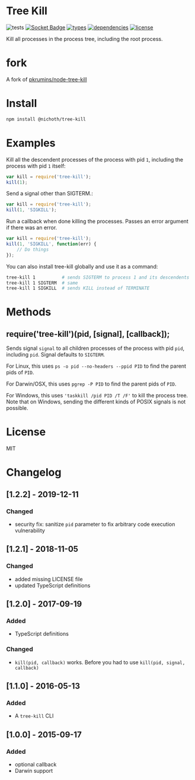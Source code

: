 Tree Kill
=========
![tests](https://github.com/nichoth/tree-kill/actions/workflows/nodejs.yml/badge.svg)
[![Socket Badge](https://socket.dev/api/badge/npm/package/@nichoth/tree-kill)](https://socket.dev/npm/package/@nichoth/tree-kill)
[![types](https://img.shields.io/npm/types/@nichoth/tree-kill)](README.md)
[![dependencies](https://img.shields.io/badge/dependencies-zero-brightgreen)](package.json)
[![license](https://img.shields.io/badge/license-MIT-brightgreen)](LICENSE)

Kill all processes in the process tree, including the root process.

fork
====
A fork of [pkrumins/node-tree-kill](https://github.com/pkrumins/node-tree-kill)

Install
=======
```sh
npm install @nichoth/tree-kill
```

Examples
=======

Kill all the descendent processes of the process with pid `1`, including the process with pid `1` itself:
```js
var kill = require('tree-kill');
kill(1);
```

Send a signal other than SIGTERM.:
```js
var kill = require('tree-kill');
kill(1, 'SIGKILL');
```

Run a callback when done killing the processes. Passes an error argument if there was an error.
```js
var kill = require('tree-kill');
kill(1, 'SIGKILL', function(err) {
    // Do things
});
```

You can also install tree-kill globally and use it as a command:
```sh
tree-kill 1          # sends SIGTERM to process 1 and its descendents
tree-kill 1 SIGTERM  # same
tree-kill 1 SIGKILL  # sends KILL instead of TERMINATE
```

Methods
=======

## require('tree-kill')(pid, [signal], [callback]);

Sends signal `signal` to all children processes of the process with pid `pid`, including `pid`. Signal defaults to `SIGTERM`.

For Linux, this uses `ps -o pid --no-headers --ppid PID` to find the parent pids of `PID`.

For Darwin/OSX, this uses `pgrep -P PID` to find the parent pids of `PID`.

For Windows, this uses `'taskkill /pid PID /T /F'` to kill the process tree. Note that on Windows, sending the different kinds of POSIX signals is not possible.

License
=======

MIT

Changelog
=========


## [1.2.2] - 2019-12-11
### Changed
- security fix: sanitize `pid` parameter to fix arbitrary code execution vulnerability

## [1.2.1] - 2018-11-05
### Changed
- added missing LICENSE file
- updated TypeScript definitions

## [1.2.0] - 2017-09-19
### Added
- TypeScript definitions
### Changed
- `kill(pid, callback)` works. Before you had to use `kill(pid, signal, callback)`

## [1.1.0] - 2016-05-13
### Added
- A `tree-kill` CLI

## [1.0.0] - 2015-09-17
### Added
- optional callback
- Darwin support
